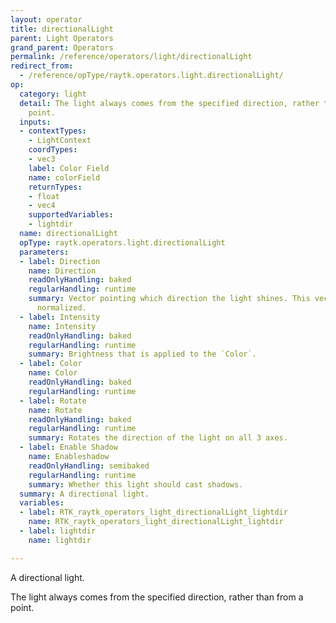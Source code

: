 ```yaml
---
layout: operator
title: directionalLight
parent: Light Operators
grand_parent: Operators
permalink: /reference/operators/light/directionalLight
redirect_from:
  - /reference/opType/raytk.operators.light.directionalLight/
op:
  category: light
  detail: The light always comes from the specified direction, rather than from a
    point.
  inputs:
  - contextTypes:
    - LightContext
    coordTypes:
    - vec3
    label: Color Field
    name: colorField
    returnTypes:
    - float
    - vec4
    supportedVariables:
    - lightdir
  name: directionalLight
  opType: raytk.operators.light.directionalLight
  parameters:
  - label: Direction
    name: Direction
    readOnlyHandling: baked
    regularHandling: runtime
    summary: Vector pointing which direction the light shines. This vector is automatically
      normalized.
  - label: Intensity
    name: Intensity
    readOnlyHandling: baked
    regularHandling: runtime
    summary: Brightness that is applied to the `Color`.
  - label: Color
    name: Color
    readOnlyHandling: baked
    regularHandling: runtime
  - label: Rotate
    name: Rotate
    readOnlyHandling: baked
    regularHandling: runtime
    summary: Rotates the direction of the light on all 3 axes.
  - label: Enable Shadow
    name: Enableshadow
    readOnlyHandling: semibaked
    regularHandling: runtime
    summary: Whether this light should cast shadows.
  summary: A directional light.
  variables:
  - label: RTK_raytk_operators_light_directionalLight_lightdir
    name: RTK_raytk_operators_light_directionalLight_lightdir
  - label: lightdir
    name: lightdir

---
```



A directional light.

The light always comes from the specified direction, rather than from a point.